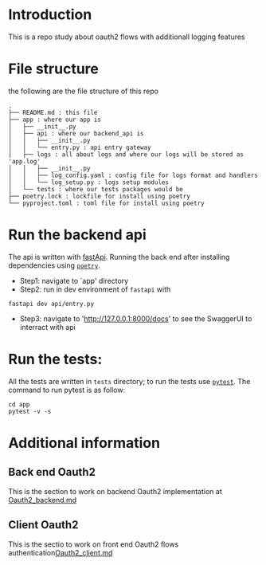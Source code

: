 # Introduction
This is a repo study about oauth2 flows with additionall logging features

# File structure
the following are the file structure of this repo
```shell
.
├── README.md : this file
├── app : where our app is
│   ├── __init__.py
│   ├── api : where our backend_api is
│   │   ├── __init__.py
│   │   └── entry.py : api entry gateway
│   ├── logs : all about logs and where our logs will be stored as 'app.log'
│   │   ├── __init__.py
│   │   ├── log_config.yaml : config file for logs format and handlers
│   │   └── log_setup.py : logs setup modules
│   └── tests : where our tests packages would be
├── poetry.lock : lockfile for install using poetry
└── pyproject.toml : toml file for install using poetry
```

# Run the backend api
The api is written with [fastApi](https://fastapi.tiangolo.com/#create-it).
Running the back end after installing dependencies using [`poetry`](https://python-poetry.org/).
+ Step1: navigate to `app' directory
+ Step2: run in dev environment of `fastapi` with
```shell
fastapi dev api/entry.py
```
+ Step3: navigate to 'http://127.0.0.1:8000/docs' to see the SwaggerUI to interract with api

# Run the tests:
All the tests are written in `tests` directory; to run the tests use [`pytest`](https://docs.pytest.org/en/stable/).
The command to run pytest is as follow:
```shell
cd app
pytest -v -s
```
# Additional information
## Back end Oauth2
This is the section to work on backend Oauth2 implementation at [Oauth2_backend.md](./Oauth2_backend.md)
## Client Oauth2
This is the sectio to work on front end Oauth2 flows authentication[Oauth2_client.md](./Oauth2_client.md)